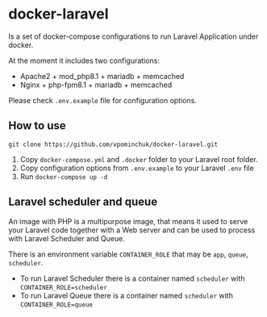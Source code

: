 # docker-laravel

Is a set of docker-compose configurations to run Laravel Application under docker.

At the moment it includes two configurations:
- Apache2 + mod_php8.1 + mariadb + memcached
- Nginx + php-fpm8.1 + mariadb + memcached

Please check `.env.example` file for configuration options.

## How to use

`git clone https://github.com/vpominchuk/docker-laravel.git`

1. Copy `docker-compose.yml` and `.docker` folder to your Laravel root folder.
2. Copy configuration options from `.env.example` to your Laravel `.env` file
3. Run `docker-compose up -d`

## Laravel scheduler and queue

An image with PHP is a multipurpose image, 
that means it used to serve your Laravel code together with a Web server
and can be used to process with Laravel Scheduler and Queue.

There is an environment variable `CONTAINER_ROLE` that may be `app`, `queue`, `scheduler`.
- To run Laravel Scheduler there is a container named `scheduler` with `CONTAINER_ROLE=scheduler`
- To run Laravel Queue  there is a container named `scheduler` with `CONTAINER_ROLE=queue`

